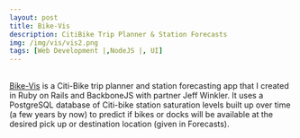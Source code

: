 ```yaml
---
layout: post
title: Bike-Vis
description: CitiBike Trip Planner & Station Forecasts
img: /img/vis/vis2.png
tags: [Web Development |,NodeJS |, UI]
---
```

<div class="img_row">
	<img class="col three" src="{{ site.baseurl }}/img/vis/vis1.gif" alt="" title="bike vis trip planner"/>

</div>
<br>
<a href="http://bike-vis.herokuapp.com" target="new">Bike-Vis</a> is a Citi-Bike trip planner and station forecasting app that I created in Ruby on Rails and BackboneJS with partner Jeff Winkler. It uses a PostgreSQL database of Citi-bike station saturation levels built up over time (a few years by now) to predict if bikes or docks will be available at the desired pick up or destination location (given in Forecasts).






